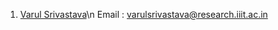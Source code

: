 1.  [Varul Srivastava](https://github.com/vs666)\n
    Email : varulsrivastava@research.iiit.ac.in

